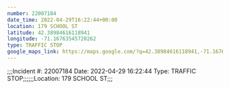 ```yaml
---
number: 22007184
date_time: 2022-04-29T16:22:44+00:00
location: 179 SCHOOL ST
latitude: 42.38984616118941
longitude: -71.16763545720262
type: TRAFFIC STOP
google_maps_link: https://maps.google.com/?q=42.38984616118941,-71.16763545720262
---
```


;;;Incident #: 22007184  Date: 2022-04-29 16:22:44   Type: TRAFFIC STOP;;;;;;Location: 179 SCHOOL ST;;;
